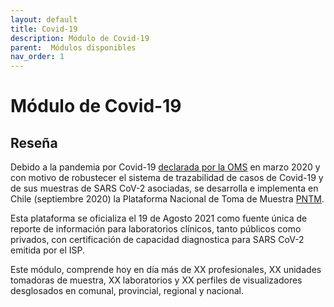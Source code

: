 ```yaml
---
layout: default
title: Covid-19
description: Módulo de Covid-19
parent:  Módulos disponibles
nav_order: 1
---
```


# Módulo de Covid-19

## Reseña 

Debido a la pandemia por Covid-19 [declarada por la OMS](https://www.who.int/es/director-general/speeches/detail/who-director-general-s-opening-remarks-at-the-media-briefing-on-covid-19---11-march-2020) en marzo 2020 y con motivo de robustecer el sistema de trazabilidad de casos de Covid-19 y de sus muestras de SARS CoV-2 asociadas, se desarrolla e implementa en Chile (septiembre 2020) la Plataforma Nacional de Toma de Muestra [PNTM](https://tomademuestras.minsal.cl). 

Esta plataforma se oficializa el 19 de Agosto 2021 como fuente única de reporte de información para laboratorios clínicos, tanto públicos como privados, con certificación de capacidad diagnostica para SARS CoV-2 emitida por el ISP.

Este módulo, comprende hoy en día más de XX profesionales, XX unidades tomadoras de muestra, XX laboratorios y XX perfiles de visualizadores desglosados en comunal, provincial, regional y nacional.



